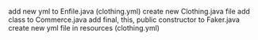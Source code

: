 add new yml to Enfile.java (clothing.yml)
create new Clothing.java file
add class to Commerce.java
add final, this, public constructor to Faker.java
create new yml file in resources (clothing.yml)
